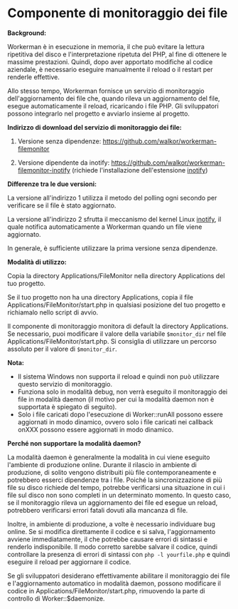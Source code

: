 # Componente di monitoraggio dei file

**Background:**

Workerman è in esecuzione in memoria, il che può evitare la lettura ripetitiva del disco e l'interpretazione ripetuta del PHP, al fine di ottenere le massime prestazioni. Quindi, dopo aver apportato modifiche al codice aziendale, è necessario eseguire manualmente il reload o il restart per renderle effettive.

Allo stesso tempo, Workerman fornisce un servizio di monitoraggio dell'aggiornamento dei file che, quando rileva un aggiornamento del file, esegue automaticamente il reload, ricaricando i file PHP. Gli sviluppatori possono integrarlo nel progetto e avviarlo insieme al progetto.

**Indirizzo di download del servizio di monitoraggio dei file:**

1. Versione senza dipendenze: https://github.com/walkor/workerman-filemonitor

2. Versione dipendente da inotify: https://github.com/walkor/workerman-filemonitor-inotify (richiede l'installazione dell'estensione [inotify](https://php.net/manual/zh/book.inotify.php))

**Differenze tra le due versioni:**

La versione all'indirizzo 1 utilizza il metodo del polling ogni secondo per verificare se il file è stato aggiornato.

La versione all'indirizzo 2 sfrutta il meccanismo del kernel Linux [inotify](https://baike.baidu.com/view/2645027.htm), il quale notifica automaticamente a Workerman quando un file viene aggiornato.

In generale, è sufficiente utilizzare la prima versione senza dipendenze.

**Modalità di utilizzo:**

Copia la directory Applications/FileMonitor nella directory Applications del tuo progetto.

Se il tuo progetto non ha una directory Applications, copia il file Applications/FileMonitor/start.php in qualsiasi posizione del tuo progetto e richiamalo nello script di avvio.

Il componente di monitoraggio monitora di default la directory Applications. Se necessario, puoi modificare il valore della variabile `$monitor_dir` nel file Applications/FileMonitor/start.php. Si consiglia di utilizzare un percorso assoluto per il valore di `$monitor_dir`.

**Nota:**

* Il sistema Windows non supporta il reload e quindi non può utilizzare questo servizio di monitoraggio.
* Funziona solo in modalità debug, non verrà eseguito il monitoraggio dei file in modalità daemon (il motivo per cui la modalità daemon non è supportata è spiegato di seguito).
* Solo i file caricati dopo l'esecuzione di Worker::runAll possono essere aggiornati in modo dinamico, ovvero solo i file caricati nei callback onXXX possono essere aggiornati in modo dinamico.

**Perché non supportare la modalità daemon?**

La modalità daemon è generalmente la modalità in cui viene eseguito l'ambiente di produzione online. Durante il rilascio in ambiente di produzione, di solito vengono distribuiti più file contemporaneamente e potrebbero esserci dipendenze tra i file. Poiché la sincronizzazione di più file su disco richiede del tempo, potrebbe verificarsi una situazione in cui i file sul disco non sono completi in un determinato momento. In questo caso, se il monitoraggio rileva un aggiornamento dei file ed esegue un reload, potrebbero verificarsi errori fatali dovuti alla mancanza di file.

Inoltre, in ambiente di produzione, a volte è necessario individuare bug online. Se si modifica direttamente il codice e si salva, l'aggiornamento avviene immediatamente, il che potrebbe causare errori di sintassi e renderlo indisponibile. Il modo corretto sarebbe salvare il codice, quindi controllare la presenza di errori di sintassi con `php -l yourfile.php` e quindi eseguire il reload per aggiornare il codice.

Se gli sviluppatori desiderano effettivamente abilitare il monitoraggio dei file e l'aggiornamento automatico in modalità daemon, possono modificare il codice in Applications/FileMonitor/start.php, rimuovendo la parte di controllo di Worker::$daemonize.
